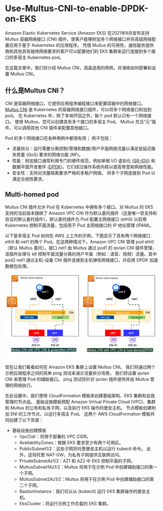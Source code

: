 # Use-Multus-CNI-to-enable-DPDK-on-EKS

Amazon Elastic Kubernetes Service (Amazon EKS) 在2021年8月宣布支持 Multus 容器网络接口 (CNI) 插件，使客户能够附加多个网络接口并将高级网络配置应用于基于 Kubernetes 的应用程序。 凭借 Multus 的可用性，通信服务提供商和其他具有独特网络要求的客户可以配置他们的 EKS 集群来运行连接到多个接口的多宿主 Kubernetes pod。

在这篇文章中，我们将介绍 Multus CNI，涵盖适用的用例，并演练如何部署和设置 Multus CNI。 

## 什么是Multus CNI？

CNI 是容器网络接口，它提供应用程序编程接口来配置容器中的网络接口。 [Multus CNI](https://github.com/k8snetworkplumbingwg/multus-cni) 是 Kubernetes 的容器网络接口插件，可以将多个网络接口附加到 pod。 在 Kubernetes 中，除了本地环回之外，每个 pod 默认只有一个网络接口。 使用 Multus，您可以创建具有多个接口的多宿主 Pod。 Multus 充当“元”插件，可以调用其他 CNI 插件来配置其他接口。 

Pod 的多个网络接口在各种用例中都很有用； 例子包括： 
* 流量拆分：运行需要分离控制/管理和数据/用户平面网络流量以满足低延迟服务质量 (QoS) 要求的网络功能 (NF)。
* 性能：附加接口通常利用专门的硬件规范，例如单根 I/O 虚拟化 [(SR-IOV)](https://github.com/k8snetworkplumbingwg/sriov-network-device-plugin) 和数据平面开发套件 [(DPDK)](https://www.dpdk.org/)，它们绕过操作系统内核以提高带宽和网络性能。
* 安全性：支持对流量隔离要求严格的多租户网络。 将多个子网连接到 Pod 以满足合规性要求。 

## Multi-homed pod
Multus CNI 插件允许 Pod 在 Kubernetes 中拥有多个接口。对 Multus 的 EKS 支持的当前版本捆绑了 Amazon VPC CNI 作为默认委托插件（这是唯一受支持和验证的默认委托插件）。默认委托插件为 Pod 配置主网络接口 (eth0) 以启用 Kubernetes 控制平面流量，包括用于 Pod 主网络接口的 IP 地址管理 (IPAM)。

以下是多宿主 Pod 如何在 AWS 上工作的示例。下图显示了具有两个网络接口 eth0 和 net1 的两个 Pod。在这两种情况下，Amazon VPC CNI 管理 pod eth0（默认 Multus 委托）。接口 net1 由 Multus 通过 pod1 的 ipvlan CNI 插件管理，该插件处理与 k8 控制平面流量分离的用户平面（例如：语音、视频）流量。其中 pod2 net1 通过主机-设备 CNI 插件连接到主机弹性网络接口，并启用 DPDK 加速数据包处理。 

![image](image-2021-07-29T013301.821.png)

现在让我们看看如何在 Amazon EKS 集群上设置 Multus CNI。 我们将通过两个示例应用程序之间的简单 ping 测试来演示流量拆分场景。 我们将设置 ipvlan CNI 来管理 Pod 的辅助接口。 ping 测试将针对 ipvlan 插件提供并由 Multus 管理的网络执行。

在此设置中，我们使用 CloudFormation 模板来创建基础架构、EKS 集群和自我管理的节点组。 基础设施模板预配 Amazon Virtual Private Cloud (VPC)、集群和 Multus 的公有和私有子网，以及执行 EKS 操作的堡垒主机。 节点模板创建附加 ENI 的工作节点，以运行多宿主 Pod。 这两个 AWS CloudFormation 模板共同创建了以下资源： 

* 基础设施创建模板 
    - VpcCidr：将用于部署的 VPC CIDR。
    - AvailabilityZones：根据 EKS 要求至少有两个可用区。
    - PublicSubnet1/2：这些子网将托管堡垒主机以运行 kubectl 命令。 此外，这将托管 NAT-GW，为私有子网提供互联网访问。
    - PrivateSubnetAz1/2：AZ1 和 AZ2 中 EKS 控制平面的子网。
    - MultusSubnet1Az1/2：Multus 将用于在示例 Pod 中创建辅助接口的第一个子网。
    - MultusSubnet2Az1/2：Multus 将用于在示例 Pod 中创建辅助接口的第二个子网。
    - BastionInstance：我们可以从 (kubectl) 运行 EKS 集群操作的堡垒主机。
    - EksCluster：将运行示例工作负载的 EKS 集群。 
